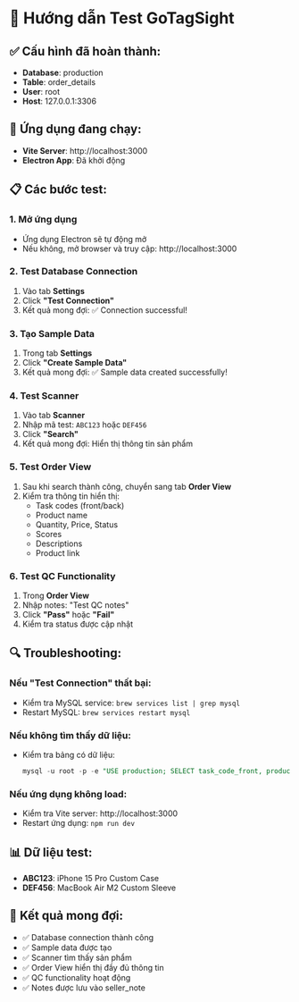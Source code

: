 # 🧪 Hướng dẫn Test GoTagSight

## ✅ Cấu hình đã hoàn thành:
- **Database**: production
- **Table**: order_details  
- **User**: root
- **Host**: 127.0.0.1:3306

## 🚀 Ứng dụng đang chạy:
- **Vite Server**: http://localhost:3000
- **Electron App**: Đã khởi động

## 📋 Các bước test:

### 1. Mở ứng dụng
- Ứng dụng Electron sẽ tự động mở
- Nếu không, mở browser và truy cập: http://localhost:3000

### 2. Test Database Connection
1. Vào tab **Settings**
2. Click **"Test Connection"**
3. Kết quả mong đợi: ✅ Connection successful!

### 3. Tạo Sample Data
1. Trong tab **Settings**
2. Click **"Create Sample Data"**
3. Kết quả mong đợi: ✅ Sample data created successfully!

### 4. Test Scanner
1. Vào tab **Scanner**
2. Nhập mã test: `ABC123` hoặc `DEF456`
3. Click **"Search"**
4. Kết quả mong đợi: Hiển thị thông tin sản phẩm

### 5. Test Order View
1. Sau khi search thành công, chuyển sang tab **Order View**
2. Kiểm tra thông tin hiển thị:
   - Task codes (front/back)
   - Product name
   - Quantity, Price, Status
   - Scores
   - Descriptions
   - Product link

### 6. Test QC Functionality
1. Trong **Order View**
2. Nhập notes: "Test QC notes"
3. Click **"Pass"** hoặc **"Fail"**
4. Kiểm tra status được cập nhật

## 🔍 Troubleshooting:

### Nếu "Test Connection" thất bại:
- Kiểm tra MySQL service: `brew services list | grep mysql`
- Restart MySQL: `brew services restart mysql`

### Nếu không tìm thấy dữ liệu:
- Kiểm tra bảng có dữ liệu: 
  ```sql
  mysql -u root -p -e "USE production; SELECT task_code_front, product_name_new FROM order_details LIMIT 5;"
  ```

### Nếu ứng dụng không load:
- Kiểm tra Vite server: http://localhost:3000
- Restart ứng dụng: `npm run dev`

## 📊 Dữ liệu test:
- **ABC123**: iPhone 15 Pro Custom Case
- **DEF456**: MacBook Air M2 Custom Sleeve

## 🎯 Kết quả mong đợi:
- ✅ Database connection thành công
- ✅ Sample data được tạo
- ✅ Scanner tìm thấy sản phẩm
- ✅ Order View hiển thị đầy đủ thông tin
- ✅ QC functionality hoạt động
- ✅ Notes được lưu vào seller_note 
